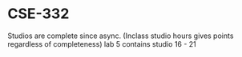# CSE-332
Studios are complete since async. (Inclass studio hours gives points regardless of completeness)
lab 5 contains studio 16 - 21

